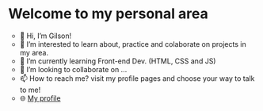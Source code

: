 <h1>Welcome to my personal area</h1>
<ul type="circle">
<li> 👋 Hi, I’m Gilson! </li>
<li> 👀 I’m interested to learn about, practice and colaborate on projects in my area.</li>
<li> 🌱 I’m currently learning Front-end Dev. (HTML, CSS and JS) </li>
<li> 💞️ I’m looking to collaborate on ... </li>
<li> 📫 How to reach me? visit my profile pages and choose your way to talk to me!</li>
<li> 🌐 <a href="https://gil95.github.io/Meu-perfil/" target="_blank" rel="noopener noreferrer">My profile</a></li>
</ul>
<!---
Gil95/Gil95 is a ✨ special ✨ repository because its `README.md` (this file) appears on your GitHub profile.
You can click the Preview link to take a look at your changes.
--->
